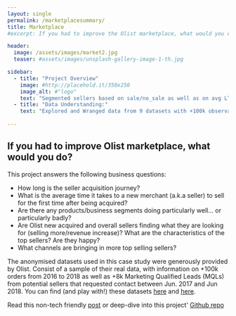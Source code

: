 ```yaml
---
layout: single
permalink: /marketplacesummary/
title: Marketplace
#excerpt: If you had to improve the Olist marketplace, what would you do? (HINT: Data)"

header:
  image: /assets/images/market2.jpg
  teaser: #assets/images/unsplash-gallery-image-1-th.jpg

sidebar:
  - title: "Project Overview"
    image: #http://placehold.it/350x250
    image_alt: #"logo"
    text: "Segmented sellers based on sale/no_sale as well as on avg LTV (rmse ~BRL289) to find what characteristics makes a top seller, following CRISP-DM process model."
  - title: "Data Understanding:" 
    text: "Explored and Wranged data from 9 datasets with +100k observations (one of the datasets have +1M observations!) and max 15 variables. Wordclouds of good/bad/neutral scored reviews"
    
---
```


<h2> If you had to improve Olist marketplace, what would you do?</h2>
  
This project answers the following business questions:
- How long is the seller acquisition journey?
- What is the average time it takes to a new merchant (a.k.a seller) to sell for the first time after being acquired?
- Are there any products/business segments doing particularly well… or particularly badly? 
- Are Olist new acquired and overall sellers finding what they are looking for (selling more/revenue increase)? What are the characteristics of the top sellers? Are they happy?
- What channels are bringing in more top selling sellers?

The anonymised datasets used in this case study were generously provided by Olist. Consist of a sample of their real data, with information on +100k orders from 2016 to 2018 as well as +8k Marketing Qualified Leads (MQLs) from potential sellers that requested contact between Jun. 2017 and Jun 2018. You can find (and play with!) these datasets [here](https://www.kaggle.com/olistbr/brazilian-ecommerce) and [here](https://www.kaggle.com/olistbr/marketing-funnel-olist/home).

Read this non-tech friendly [post](https://montsebenito.github.io/improvemarketplace/) or deep-dive into this project' [Github repo](https://github.com/montsebenito/How_to_Improve_a_Marketplace)

